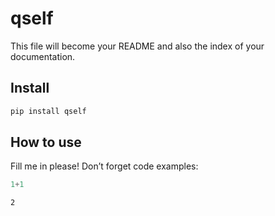 qself
================

<!-- WARNING: THIS FILE WAS AUTOGENERATED! DO NOT EDIT! -->

This file will become your README and also the index of your
documentation.

## Install

``` sh
pip install qself
```

## How to use

Fill me in please! Don’t forget code examples:

``` python
1+1
```

    2
